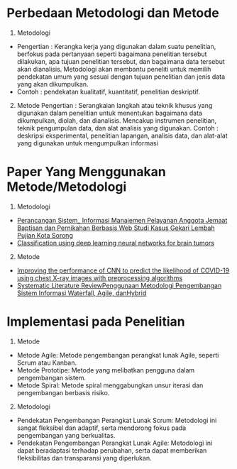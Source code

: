 # Perbedaan Metodologi dan Metode
1. Metodologi
- Pengertian : Kerangka kerja yang digunakan dalam suatu penelitian, berfokus pada pertanyaan seperti bagaimana penelitian tersebut dilakukan, apa tujuan penelitian tersebut, dan bagaimana data tersebut akan dianalisis. Metodologi akan membantu peneliti untuk memilih pendekatan umum yang sesuai dengan tujuan penelitian dan jenis data yang akan dikumpulkan.
- Contoh : pendekatan kualitatif, kuantitatif, penelitian deskriptif.

2. Metode
Pengertian : Serangkaian langkah atau teknik khusus yang digunakan dalam penelitian untuk menentukan bagaimana data dikumpulkan, diolah, dan dianalisis. Mencakup instrumen penelitian, teknik pengumpulan data, dan alat analisis yang digunakan.
Contoh : deskripsi eksperimental, penelitian lapangan, analisis data, dan alat-alat yang digunakan untuk mengumpulkan informasi

# Paper Yang Menggunakan Metode/Metodologi
1. Metodologi
- [Perancangan Sistem_ Informasi Manajemen Pelayanan Anggota Jemaat Baptisan dan Pernikahan Berbasis Web Studi Kasus Gekari Lembah Pujian Kota Sorong](https://www.researchgate.net/publication/324945748_Perancangan_Sistem_Informasi_Manajemen_Pelayanan_Anggota_Jemaat_Baptisan_dan_Pernikahan_Berbasis_Web_Studi_Kasus_Gekari_Lembah_Pujian_Kota_Sorong)
- [Classification using deep learning neural networks for brain tumors](https://www.sciencedirect.com/science/article/pii/S2314728817300636)
2. Metode
- [Improving the performance of CNN to predict the likelihood of COVID-19 using chest X-ray images with preprocessing algorithms](https://www.sciencedirect.com/science/article/pii/S138650562030959X)
- [Systematic Literature ReviewPenggunaan Metodologi Pengembangan Sistem Informasi Waterfall, Agile, danHybrid](https://journal.unesa.ac.id/index.php/jieet/article/view/21941/9729)

# Implementasi pada Penelitian
1. Metode
- Metode Agile: Metode pengembangan perangkat lunak Agile, seperti Scrum atau Kanban.
- Metode Prototipe: Metode yang melibatkan pengguna dalam pengembangan sistem.
- Metode Spiral: Metode spiral menggabungkan unsur iterasi dan pengembangan berbasis risiko.
2. Metodologi
- Pendekatan Pengembangan Perangkat Lunak Scrum: Metodologi ini sangat fleksibel dan adaptif, serta mendorong fokus pada pengembangan yang berkualitas.
- Pendekatan Pengembangan Perangkat Lunak Agile: Metodologi ini dapat beradaptasi terhadap perubahan, serta dapat memberikan fleksibilitas dan transparansi yang diperlukan.
